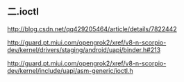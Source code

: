
## 二.ioctl
http://blog.csdn.net/qq429205464/article/details/7822442

http://guard.pt.miui.com/opengrok2/xref/v8-n-scorpio-dev/kernel/drivers/staging/android/uapi/binder.h#213

http://guard.pt.miui.com/opengrok2/xref/v8-n-scorpio-dev/kernel/include/uapi/asm-generic/ioctl.h
